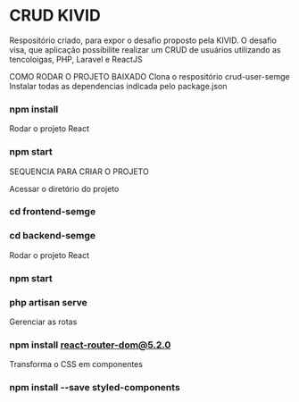 # CRUD KIVID
Respositório criado, para expor o desafio proposto pela KIVID. O desafio visa, que aplicação possibilite realizar um CRUD de usuários utilizando as tencoloigas, PHP, Laravel e ReactJS

COMO RODAR O PROJETO BAIXADO
Clona o respositório crud-user-semge
Instalar todas as dependencias indicada pelo package.json
### npm install

Rodar o projeto React 
### npm start


SEQUENCIA PARA CRIAR O PROJETO

Acessar o diretório do projeto
### cd frontend-semge
### cd backend-semge

Rodar o projeto React 
### npm start
### php artisan serve

Gerenciar as rotas
### npm install react-router-dom@5.2.0

Transforma o CSS em componentes
### npm install --save styled-components
